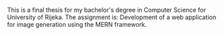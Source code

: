 This is a final thesis for my bachelor's degree in Computer Science for University of Rijeka. The assignment is: Development of a web application for image generation using the MERN framework.